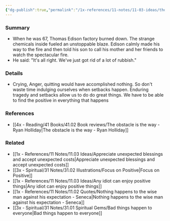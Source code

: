 ```yaml
---
{"dg-publish":true,"permalink":"/1x-references/11-notes/11-03-ideas/thomas-edison-factory-burns-down-and-his-positive-reaction/","title":"Thomas Edison factory burns down and his positive reaction","created":"2024-02-14T20:18:21.883+03:00","updated":"2024-02-14T20:18:21.883+03:00"}
---
```



### Summary
- When he was 67, Thomas Edison factory burned down. The strange chemicals inside fueled an unstoppable blaze. Edison calmly made his way to the fire and then told his son to call his mother and her friends to watch the spectacular fire.
- He said: "It's all right. We've just got rid of a lot of rubbish."

### Details
- Crying, Anger, quitting would have accomplished nothing. So don't waste time indulging ourselves when setbacks happen. Enduring tragedy and setbacks allow us to do do great things. We have to be able to find the positive in everything that happens

### References
- [[4x - Reading/41 Books/41.02 Book reviews/The obstacle is the way - Ryan Holliday\|The obstacle is the way - Ryan Holliday]]

### Related
- [[1x - References/11 Notes/11.03 Ideas/Appreciate unexpected blessings and accept unexpected costs\|Appreciate unexpected blessings and accept unexpected costs]]
- [[3x - Spiritual/31 Notes/31.02 Illustrations/Focus on Positive\|Focus on Positive]]
- [[1x - References/11 Notes/11.03 Ideas/Any idiot can enjoy positive things\|Any idiot can enjoy positive things]]
- [[1x - References/11 Notes/11.02 Quotes/Nothing happens to the wise man against his expectation - Seneca\|Nothing happens to the wise man against his expectation - Seneca]]
- [[3x - Spiritual/31 Notes/31.01 Spiritual Gems/Bad things happen to everyone\|Bad things happen to everyone]]